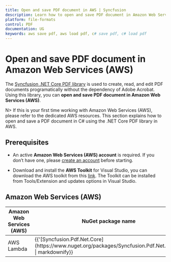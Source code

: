 ```yaml
---
title: Open and save PDF document in AWS | Syncfusion
description: Learn how to open and save PDF document in Amazon Web Services (AWS) using Syncfusion .NET Core PDF library without the dependency of Adobe Acrobat. 
platform: file-formats
control: PDF
documentation: UG
keywords: aws save pdf, aws load pdf, c# save pdf, c# load pdf
---
```


# Open and save PDF document in Amazon Web Services (AWS)

The [Syncfusion .NET Core PDF library](https://www.syncfusion.com/document-processing/pdf-framework/net-core) is used to create, read, and edit PDF documents programatically without the dependency of Adobe Acrobat. Using this library, you can **open and save PDF document in Amazon Web Services (AWS)**. 

N> If this is your first time working with Amazon Web Services (AWS), please refer to the dedicated AWS resources. This section explains how to open and save a PDF document in C# using the .NET Core PDF library in AWS. 

## Prerequisites 

* An active **Amazon Web Services (AWS) account** is required. If you don’t have one, please [create an account](https://aws.amazon.com/) before starting.

* Download and install the **AWS Toolkit** for Visual Studio, you can download the AWS toolkit from this [link](https://aws.amazon.com/visualstudio/). The Toolkit can be installed from Tools/Extension and updates options in Visual Studio.

## Amazon Web Services (AWS)

<table>
<thead>
<tr>
<th>
Amazon Web Services (AWS)<br/></th><th>
NuGet package name<br/></th></tr></thead>
<tr>
<td>
AWS Lambda <br/></td><td>
{{'[Syncfusion.Pdf.Net.Core](https://www.nuget.org/packages/Syncfusion.Pdf.Net.Core/)' | markdownify}}<br/> 
</td></tr>
</table>
